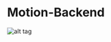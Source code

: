 # Motion-Backend

![alt tag](https://res.cloudinary.com/tennam/image/upload/v1622641027/Propulsion/Screenshot_2021-06-02_at_15.36.21.png)
